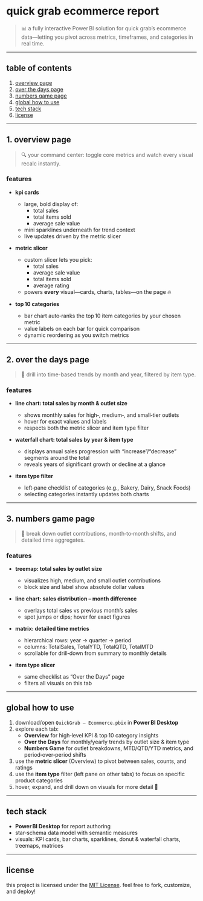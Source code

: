 # quick grab ecommerce report

> 📊 a fully interactive Power BI solution for quick grab’s ecommerce data—letting you pivot across metrics, timeframes, and categories in real time.

---

## table of contents
1. [overview page](#overview-page)  
2. [over the days page](#over-the-days-page)  
3. [numbers game page](#numbers-game-page)  
4. [global how to use](#global-how-to-use)  
5. [tech stack](#tech-stack)  
6. [license](#license)  

---

## 1. overview page

> 🔍 your command center: toggle core metrics and watch every visual recalc instantly.

### features

- **kpi cards**  
  - large, bold display of:  
    - total sales  
    - total items sold  
    - average sale value  
  - mini sparklines underneath for trend context  
  - live updates driven by the metric slicer

- **metric slicer**  
  - custom slicer lets you pick:  
    - total sales  
    - average sale value  
    - total items sold  
    - average rating  
  - powers **every** visual—cards, charts, tables—on the page 🔥

- **top 10 categories**  
  - bar chart auto‑ranks the top 10 item categories by your chosen metric  
  - value labels on each bar for quick comparison  
  - dynamic reordering as you switch metrics

---

## 2. over the days page

> 🔎 drill into time-based trends by month and year, filtered by item type.

### features

- **line chart: total sales by month & outlet size**  
  - shows monthly sales for high‑, medium‑, and small‑tier outlets  
  - hover for exact values and labels  
  - respects both the metric slicer and item type filter

- **waterfall chart: total sales by year & item type**  
  - displays annual sales progression with “increase”/“decrease” segments around the total  
  - reveals years of significant growth or decline at a glance

- **item type filter**  
  - left‑pane checklist of categories (e.g., Bakery, Dairy, Snack Foods)  
  - selecting categories instantly updates both charts

---

## 3. numbers game page

> 🔢 break down outlet contributions, month‑to‑month shifts, and detailed time aggregates.

### features

- **treemap: total sales by outlet size**  
  - visualizes high, medium, and small outlet contributions  
  - block size and label show absolute dollar values

- **line chart: sales distribution – month difference**  
  - overlays total sales vs previous month’s sales  
  - spot jumps or dips; hover for exact figures

- **matrix: detailed time metrics**  
  - hierarchical rows: year → quarter → period  
  - columns: TotalSales, TotalYTD, TotalQTD, TotalMTD  
  - scrollable for drill‑down from summary to monthly details

- **item type slicer**  
  - same checklist as “Over the Days” page  
  - filters all visuals on this tab

---

## global how to use

1. download/open `QuickGrab – Ecommerce.pbix` in **Power BI Desktop**  
2. explore each tab:  
   - **Overview** for high‑level KPI & top 10 category insights  
   - **Over the Days** for monthly/yearly trends by outlet size & item type  
   - **Numbers Game** for outlet breakdowns, MTD/QTD/YTD metrics, and period‑over‑period shifts  
3. use the **metric slicer** (Overview) to pivot between sales, counts, and ratings  
4. use the **item type** filter (left pane on other tabs) to focus on specific product categories  
5. hover, expand, and drill down on visuals for more detail 🚀

---

## tech stack
- **Power BI Desktop** for report authoring  
- star‑schema data model with semantic measures  
- visuals: KPI cards, bar charts, sparklines, donut & waterfall charts, treemaps, matrices  

---

## license
this project is licensed under the [MIT License](LICENSE). feel free to fork, customize, and deploy!  

